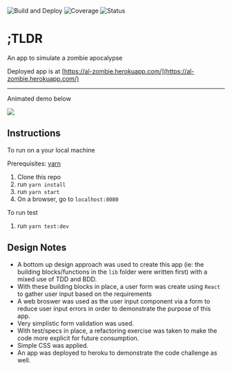 ![Build and Deploy](https://github.com/iankhor/zombies/workflows/Build%20and%20Deploy/badge.svg?branch=master)
![Coverage](https://codecov.io/github/iankhor/zombies/branch/master/graph/badge.svg)
![Status](https://img.shields.io/uptimerobot/ratio/7/m785278502-d1f412201073f43b744bbe39)

# ;TLDR

An app to simulate a zombie apocalypse

Deployed app is at [https://al-zombie.herokuapp.com/](https://al-zombie.herokuapp.com/)

---

Animated demo below

![](/docs/demo.gif)

## Instructions

To run on a your local machine

Prerequisites: [yarn](https://github.com/yarnpkg/yarn)

1. Clone this repo
2. run `yarn install`
3. run `yarn start`
4. On a browser, go to `localhost:8080`

To run test

1. run `yarn test:dev`

## Design Notes

- A bottom up design approach was used to create this app (ie: the building blocks/functions in the `lib` folder were written first) with a mixed use of TDD and BDD.
- With these building blocks in place, a user form was create using `React` to gather user input based on the requirements
- A web broswer was used as the user input component via a form to reduce user input errors in order to demonstrate the purpose of this app.
- Very simplistic form validation was used.
- With test/specs in place, a refactoring exercise was taken to make the code more explicit for future consumption.
- Simple CSS was applied.
- An app was deployed to heroku to demonstrate the code challenge as well.
